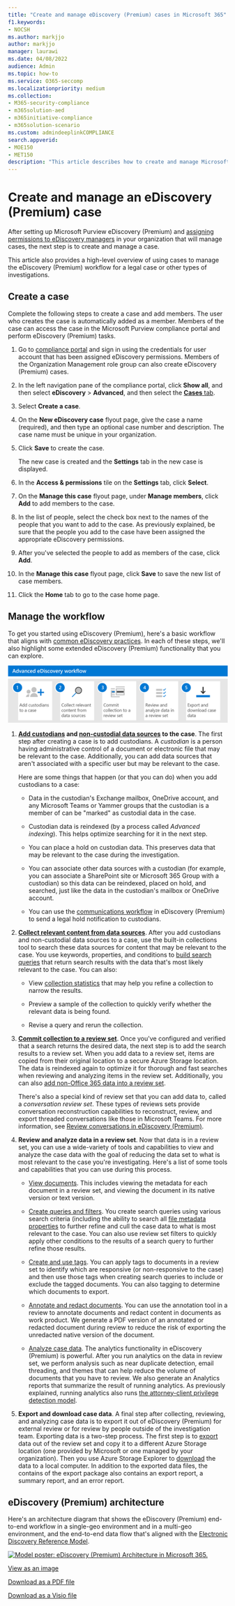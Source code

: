 ```yaml
---
title: "Create and manage eDiscovery (Premium) cases in Microsoft 365"
f1.keywords:
- NOCSH
ms.author: markjjo
author: markjjo
manager: laurawi
ms.date: 04/08/2022
audience: Admin
ms.topic: how-to
ms.service: O365-seccomp
ms.localizationpriority: medium
ms.collection: 
- M365-security-compliance
- m365solution-aed
- m365initiative-compliance
- m365solution-scenario
ms.custom: admindeeplinkCOMPLIANCE
search.appverid: 
- MOE150
- MET150
description: "This article describes how to create and manage Microsoft Purview eDiscovery (Premium) cases. The first step is to create a case and start using eDiscovery (Premium) features and functionality."
---
```


# Create and manage an eDiscovery (Premium) case

After setting up Microsoft Purview eDiscovery (Premium) and [assigning permissions to eDiscovery managers](get-started-with-advanced-ediscovery.md#step-2-assign-ediscovery-permissions) in your organization that will manage cases, the next step is to create and manage a case.

This article also provides a high-level overview of using cases to manage the eDiscovery (Premium) workflow for a legal case or other types of investigations.

## Create a case

Complete the following steps to create a case and add members. The user who creates the case is automatically added as a member. Members of the case can access the case in the Microsoft Purview compliance portal and perform eDiscovery (Premium) tasks.

1. Go to <a href="https://go.microsoft.com/fwlink/p/?linkid=2077149" target="_blank">compliance portal</a> and sign in using the credentials for user account that has been assigned eDiscovery permissions. Members of the Organization Management role group can also create eDiscovery (Premium) cases.

2. In the left navigation pane of the compliance portal, click **Show all**, and then select **eDiscovery** > **Advanced**, and then select the  <a href="https://go.microsoft.com/fwlink/p/?linkid=2173764" target="_blank">**Cases** tab</a>.

3. Select **Create a case**.

4. On the **New eDiscovery case** flyout page, give the case a name (required), and then type an optional case number and description. The case name must be unique in your organization.

5. Click **Save** to create the case.

   The new case is created and the **Settings** tab in the new case is displayed.

6. In the **Access & permissions** tile on the **Settings** tab, click **Select**.

7. On the **Manage this case** flyout page, under **Manage members**, click **Add** to add members to the case.

8. In the list of people, select the check box next to the names of the people that you want to add to the case. As previously explained, be sure that the people you add to the case have been assigned the appropriate eDiscovery permissions.

9. After you've selected the people to add as members of the case, click **Add**.

10. In the **Manage this case** flyout page, click **Save** to save the new list of case members.

11. Click the **Home** tab to go to the case home page.

## Manage the workflow

To get you started using eDiscovery (Premium), here's a basic workflow that aligns with [common eDiscovery practices](advanced-ediscovery-edrm.md). In each of these steps, we'll also highlight some extended eDiscovery (Premium) functionality that you can explore.

![eDiscovery (Premium) workflow.](../media/AeDWorkflow.png)

1. **[Add custodians](add-custodians-to-case.md) and [non-custodial data sources](non-custodial-data-sources.md) to the case**. The first step after creating a case is to add custodians. A *custodian* is a person having administrative control of a document or electronic file that may be relevant to the case. Additionally, you can add data sources that aren't associated with a specific user but may be relevant to the case.

   Here are some things that happen (or that you can do) when you add custodians to a case:

   - Data in the custodian's Exchange mailbox, OneDrive account, and any Microsoft Teams or Yammer groups that the custodian is a member of can be "marked" as custodial data in the case.
  
   - Custodian data is reindexed (by a process called *Advanced indexing*). This helps optimize searching for it in the next step.
  
   - You can place a hold on custodian data. This preserves data that may be relevant to the case during the investigation.
  
   - You can associate other data sources with a custodian (for example, you can associate a SharePoint site or Microsoft 365 Group with a custodian) so this data can be reindexed, placed on hold, and searched, just like the data in the custodian's mailbox or OneDrive account.

   - You can use the [communications workflow](managing-custodian-communications.md) in eDiscovery (Premium) to send a legal hold notification to custodians.

2. **[Collect relevant content from data sources](create-draft-collection.md)**. After you add custodians and non-custodial data sources to a case, use the built-in collections tool to search these data sources for content that may be relevant to the case. You use keywords, properties, and conditions to [build search queries](building-search-queries.md) that return search results with the data that's most likely relevant to the case. You can also:

   - View [collection statistics](collection-statistics-reports.md) that may help you refine a collection to narrow the results.

   - Preview a sample of the collection to quickly verify whether the relevant data is being found.

   - Revise a query and rerun the collection.

3. **[Commit collection to a review set](commit-draft-collection.md)**. Once you've configured and verified that a search returns the desired data, the next step is to add the search results to a review set. When you add data to a review set, items are copied from their original location to a secure Azure Storage location. The data is reindexed again to optimize it for thorough and fast searches when reviewing and analyzing items in the review set. Additionally, you can also [add non-Office 365 data into a review set](load-non-office-365-data-into-a-review-set.md).

   There's also a special kind of review set that you can add data to, called a *conversation review set*. These types of reviews sets provide conversation reconstruction capabilities to reconstruct, review, and export threaded conversations like those in Microsoft Teams. For more information, see [Review conversations in eDiscovery (Premium)](conversation-review-sets.md).

4. **Review and analyze data in a review set**. Now that data is in a review set, you can use a wide-variety of tools and capabilities to view and analyze the case data with the goal of reducing the data set to what is most relevant to the case you're investigating. Here's a list of some tools and capabilities that you can use during this process.

   - [View documents](view-documents-in-review-set.md). This includes viewing the metadata for each document in a review set, and viewing the document in its native version or text version.

   - [Create queries and filters](review-set-search.md). You create search queries using various search criteria (including the ability to search all [file metadata properties](document-metadata-fields-in-advanced-ediscovery.md) to further refine and cull the case data to what is most relevant to the case. You can also use review set filters to quickly apply other conditions to the results of a search query to further refine those results. 

   - [Create and use tags](tagging-documents.md). You can apply tags to documents in a review set to identify which are responsive (or non-responsive to the case) and then use those tags when creating search queries to include or exclude the tagged documents. You can also tagging to determine which documents to export.

   - [Annotate and redact documents](view-documents-in-review-set.md#annotate-view). You can use the annotation tool in a review to annotate documents and redact content in documents as work product. We generate a PDF version of an annotated or redacted document during review to reduce the risk of exporting the unredacted native version of the document.

   - [Analyze case data](analyzing-data-in-review-set.md). The analytics functionality in eDiscovery (Premium) is powerful. After you run analytics on the data in review set, we perform analysis such as near duplicate detection, email threading, and themes that can help reduce the volume of documents that you have to review. We also generate an Analytics reports that summarize the result of running analytics. As previously explained, running analytics also runs [the attorney-client privilege detection model](attorney-privilege-detection.md#use-the-attorney-client-privilege-detection-model).

5. **Export and download case data**. A final step after collecting, reviewing, and analyzing case data is to export it out of eDiscovery (Premium) for external review or for review by people outside of the investigation team. Exporting data is a two-step process. The first step is to [export](export-documents-from-review-set.md) data out of the review set and copy it to a different Azure Storage location (one provided by Microsoft or one managed by your organization). Then you use Azure Storage Explorer to [download](download-export-jobs.md) the data to a local computer. In addition to the exported data files, the contains of the export package also contains an export report, a summary report, and an error report.

## eDiscovery (Premium) architecture

Here's an architecture diagram that shows the eDiscovery (Premium) end-to-end workflow in a single-geo environment and in a multi-geo environment, and the end-to-end data flow that's aligned with the [Electronic Discovery Reference Model](overview-ediscovery-20.md#ediscovery-premium-alignment-with-the-electronic-discovery-reference-model).

[![Model poster: eDiscovery (Premium) Architecture in Microsoft 365.](../media/solutions-architecture-center/ediscovery-poster-thumb.png)](../media/solutions-architecture-center/m365-advanced-ediscovery-architecture.png)

[View as an image](../media/solutions-architecture-center/m365-advanced-ediscovery-architecture.png)

[Download as a PDF file](https://download.microsoft.com/download/d/1/c/d1ce536d-9bcf-4d31-b75b-fcf0dc560665/m365-advanced-ediscovery-architecture.pdf)

[Download as a Visio file](https://download.microsoft.com/download/d/1/c/d1ce536d-9bcf-4d31-b75b-fcf0dc560665/m365-advanced-ediscovery-architecture.vsdx)

